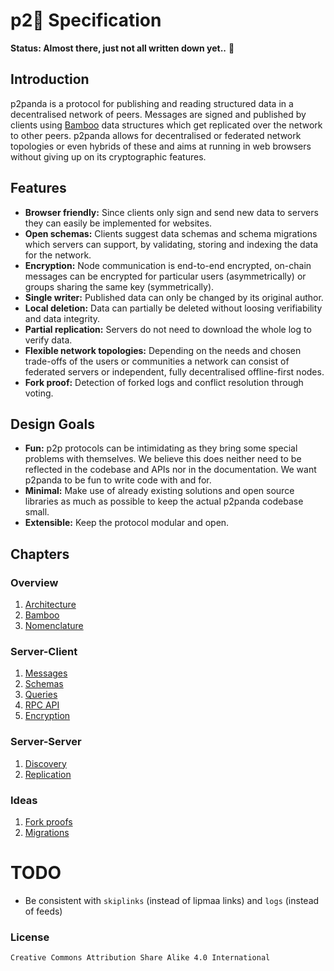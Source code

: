 # p2:panda_face: Specification

**Status: Almost there, just not all written down yet..** :rainbow:

## Introduction

p2panda is a protocol for publishing and reading structured data in a decentralised network of peers. Messages are signed and published by clients using [Bamboo](https://github.com/AljoschaMeyer/bamboo) data structures which get replicated over the network to other peers. p2panda allows for decentralised or federated network topologies or even hybrids of these and aims at running in web browsers without giving up on its cryptographic features.

## Features

- **Browser friendly:** Since clients only sign and send new data to servers they can easily be implemented for websites.
- **Open schemas:** Clients suggest data schemas and schema migrations which servers can support, by validating, storing and indexing the data for the network.
- **Encryption:** Node communication is end-to-end encrypted, on-chain messages can be encrypted for particular users (asymmetrically) or groups sharing the same key (symmetrically).
- **Single writer:** Published data can only be changed by its original author.
- **Local deletion:** Data can partially be deleted without loosing verifiability and data integrity.
- **Partial replication:** Servers do not need to download the whole log to verify data.
- **Flexible network topologies:** Depending on the needs and chosen trade-offs of the users or communities a network can consist of federated servers or independent, fully decentralised offline-first nodes.
- **Fork proof:** Detection of forked logs and conflict resolution through voting.

## Design Goals

- **Fun:** p2p protocols can be intimidating as they bring some special problems with themselves. We believe this does neither need to be reflected in the codebase and APIs nor in the documentation. We want p2panda to be fun to write code with and for.
- **Minimal:** Make use of already existing solutions and open source libraries as much as possible to keep the actual p2panda codebase small.
- **Extensible:** Keep the protocol modular and open.

## Chapters

### Overview

1. [Architecture](https://github.com/p2panda/design-document/blob/master/spec/overview/architecture.md)
2. [Bamboo](https://github.com/p2panda/design-document/blob/master/spec/overview/bamboo.md)
3. [Nomenclature](https://github.com/p2panda/design-document/blob/master/spec/overview/nomenclature.md)

### Server-Client

1. [Messages](https://github.com/p2panda/design-document/blob/master/spec/server-client/messages.md)
2. [Schemas](https://github.com/p2panda/design-document/blob/master/spec/server-client/schemas.md)
3. [Queries](https://github.com/p2panda/design-document/blob/master/spec/server-client/queries.md)
4. [RPC API](https://github.com/p2panda/design-document/blob/master/spec/server-client/rpc.md)
5. [Encryption](https://github.com/p2panda/design-document/blob/master/spec/server-client/encryption.md)

### Server-Server

1. [Discovery](https://github.com/p2panda/design-document/blob/master/spec/server-server/discovery.md)
2. [Replication](https://github.com/p2panda/design-document/blob/master/spec/server-server/replication.md)

### Ideas

1. [Fork proofs](https://github.com/p2panda/design-document/blob/master/spec/ideas/fork-proofs.md)
2. [Migrations](https://github.com/p2panda/design-document/blob/master/spec/ideas/migrations.md)

# TODO

* Be consistent with `skiplinks` (instead of lipmaa links) and `logs` (instead of feeds)

### License

`Creative Commons Attribution Share Alike 4.0 International`
